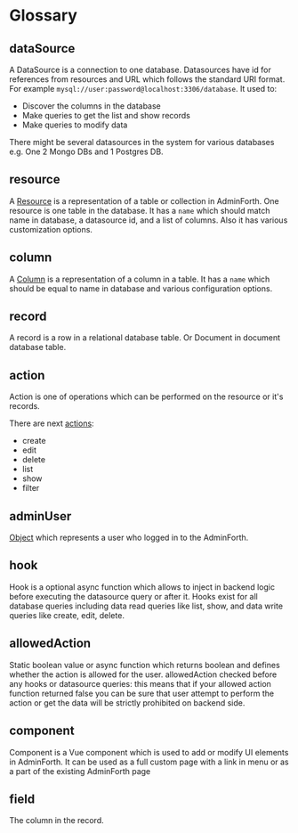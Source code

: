 # Glossary

## dataSource

A DataSource is a connection to one database. Datasources have id for references from resources and URL which follows the standard URI format. For example `mysql://user:password@localhost:3306/database`.
It used to:

* Discover the columns in the database
* Make queries to get the list and show records
* Make queries to modify data

There might be several datasources in the system for various databases e.g. One 2 Mongo DBs and 1 Postgres DB. 

## resource

A [Resource](/docs/api/Back/interfaces/AdminForthResource.md) is a representation of a table or collection in AdminForth. One resource is one table in the database.
It has a `name` which should match name in database, a datasource id, and a list of columns.
Also it has various customization options. 

## column

A [Column](/docs/api/Back/interfaces/AdminForthResourceColumn.md) is a representation of a column in a table. It has a `name` which should be equal to name in database and various configuration options.

## record

A record is a row in a relational database table. Or Document in document database table.

## action

Action is one of operations which can be performed on the resource or it's records. 

There are next [actions](/docs/api/Common/enumerations/AllowedActionsEnum.md):

* create
* edit
* delete
* list
* show
* filter

## adminUser

[Object](/docs/api/Common/interfaces/AdminUser) which represents a user who logged in to the AdminForth. 


## hook

Hook is a optional async function which allows to inject in backend logic before executing the datasource query or after it. 
Hooks exist for all database queries including data read queries like list, show, and data write queries like create, edit, delete.

## allowedAction

Static boolean value or async function which returns boolean and defines whether the action is allowed for the user.
allowedAction checked before any hooks or datasource queries: this means that if your allowed action function
returned false you can be sure that user attempt to perform the action or get the data will be strictly prohibited on backend side.

## component

Component is a Vue component which is used to add or modify UI elements in AdminForth. It can be used as a full custom page with a link in menu or as a part of the existing AdminForth page

## field

The column in the record.